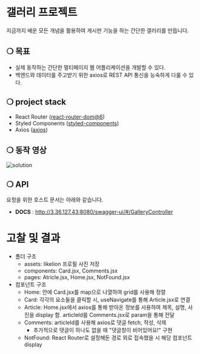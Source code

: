 # 갤러리 프로젝트

지금까지 배운 모든 개념을 활용하여 게시판 기능을 하는 간단한 갤러리를 만듭니다.



## ❍ 목표

- 실제 동작하는 간단한 멀티페이지 웹 어플리케이션을 개발할 수 있다.
- 백엔드와 데이터를 주고받기 위한 axios로 REST API 통신을 능숙하게 다룰 수 있다.

## ❍ project stack

- React Router ([react-router-dom@6](https://reactrouter.com/docs/en/v6/getting-started/installation))
- Styled Components ([styled-components](https://styled-components.com/docs/basics#installation))
- Axios ([axios](https://axios-http.com/kr/docs/intro))

## ❍ 동작 영상

![solution](https://github.com/ThinkMuk/FE-Week7-Axios-Gallery-release/assets/87813995/81da8494-a67f-4ec3-8fbb-c6d5e2c4ab0b)

## ❍ API

요청을 위한 호스트 문서는 아래와 같습니다.

- **DOCS** : http://3.36.127.43:8080/swagger-ui/#/GalleryController

# 고찰 및 결과
  - 폴더 구조
      - assets: likelion 프로필 사진 저장
      - components: Card.jsx, Comments.jsx
      - pages: Atricle.jsx, Home.jsx, NotFound.jsx
  - 컴포넌트 구조
      - Home: 안에 Card.jsx를 map으로 나열하여 grid를 사용해 정렬
      - Card: 각각의 요소들을 클릭할 시, useNavigate를 통해 Article.jsx로 연결
      - Article: Home.jsx에서 axios를 통해 받아온 정보를 사용하여 제목, 설명, 사진을 display 함. articleId를 Comments.jsx로 param을 통해 전달
      - Comments: articleId를 사용해 axios로 댓글 fetch, 작성, 삭제
          - 추가적으로 댓글이 하나도 없을 때 "댓글창이 비어있어요!" 구현
      - NotFound: React Router로 설정해둔 경로 외로 접속했을 시 해당 컴포넌트 display

